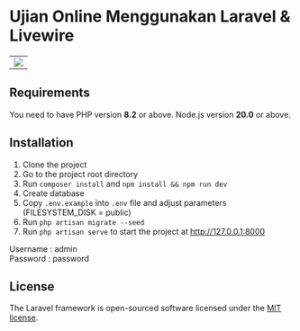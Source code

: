 # Ujian Online Menggunakan Laravel & Livewire

<table>
    <tr>
        <td>
            <a href="https://laravel.com"><img src="https://i.imgur.com/pBNT1yy.png" /></a>
        </td>
    </tr>
</table>

## Requirements

You need to have PHP version **8.2** or above. Node.js version **20.0** or above.

## Installation

1. Clone the project
2. Go to the project root directory
3. Run `composer install` and `npm install && npm run dev`
4. Create database
5. Copy `.env.example` into `.env` file and adjust parameters (FILESYSTEM_DISK = public)
6. Run `php artisan migrate --seed`
7. Run `php artisan serve` to start the project at http://127.0.0.1:8000

Username : admin
<br>
Password : password

## License

The Laravel framework is open-sourced software licensed under the [MIT license](https://opensource.org/licenses/MIT).
